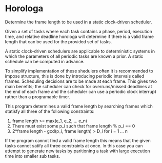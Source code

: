 Horologa
=

Determine the frame length to be used in a static clock-driven scheduler. 

Given a set of tasks where each task contains a phase, period, execution time, and relative deadline horologa will determine if there is a valid frame length that can be used for the provided set of tasks. 

A static clock-driven schedulers are applicable to deterministic systems in which the parameters of all periodic tasks are known a prior. A static schedule can be computed in advance. 

To simplify implementation of these shedulers often it is recommended to impose structure, this is done by introducing periodic intervals called frames. Scheduling decisions are to be made at each frame. This gives two main benefits; the scheduler can check for overruns/missed deadlines at the end of each frame and the scheduler can use a periodic clock interrupt rather than a programable timer.

This program determines a valid frame length by searching frames which statisfy all three of the following constraints: 

1. frame length >= max(e_1, e_2, ... e_n)
2. There must exist some p_i such that frame length % p_i == 0
3. 2*frame length - gcd(p_i, frame length) > D_i for i = 1 ... n

If the program cannot find a valid frame length this means that the given tasks cannot satify all three constraints at once. In this case you can attempt to generate new tasks by paritioning a task with large execution time into smaller sub tasks.

